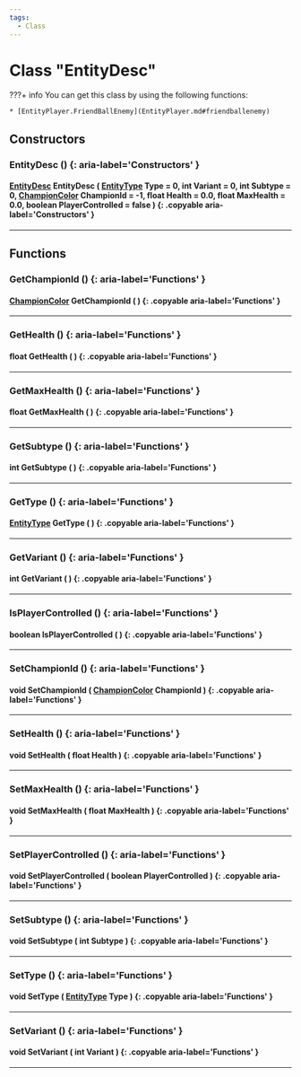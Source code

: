 ```yaml
---
tags:
  - Class
---
```

# Class "EntityDesc"

???+ info
    You can get this class by using the following functions:

    * [EntityPlayer.FriendBallEnemy](EntityPlayer.md#friendballenemy)

## Constructors
### EntityDesc () {: aria-label='Constructors' }
#### [EntityDesc](EntityDesc.md) EntityDesc ( [EntityType](https://wofsauge.github.io/IsaacDocs/rep/enums/EntityType.html) Type = 0, int Variant = 0, int Subtype = 0, [ChampionColor](https://wofsauge.github.io/IsaacDocs/rep/enums/ChampionColor.html) ChampionId = -1, float Health = 0.0, float MaxHealth = 0.0, boolean PlayerControlled = false ) {: .copyable aria-label='Constructors' }

___

## Functions

### GetChampionId () {: aria-label='Functions' }
#### [ChampionColor](https://wofsauge.github.io/IsaacDocs/rep/enums/ChampionColor.html) GetChampionId ( ) {: .copyable aria-label='Functions' }

___

### GetHealth () {: aria-label='Functions' }
#### float GetHealth ( ) {: .copyable aria-label='Functions' }

___

### GetMaxHealth () {: aria-label='Functions' }
#### float GetMaxHealth ( ) {: .copyable aria-label='Functions' }

___

### GetSubtype () {: aria-label='Functions' }
#### int GetSubtype ( ) {: .copyable aria-label='Functions' }

___

### GetType () {: aria-label='Functions' }
#### [EntityType](https://wofsauge.github.io/IsaacDocs/rep/enums/EntityType.html) GetType ( ) {: .copyable aria-label='Functions' }

___

### GetVariant () {: aria-label='Functions' }
#### int GetVariant ( ) {: .copyable aria-label='Functions' }

___

### IsPlayerControlled () {: aria-label='Functions' }
#### boolean IsPlayerControlled ( ) {: .copyable aria-label='Functions' }

___

### SetChampionId () {: aria-label='Functions' }
#### void SetChampionId ( [ChampionColor](https://wofsauge.github.io/IsaacDocs/rep/enums/ChampionColor.html) ChampionId ) {: .copyable aria-label='Functions' }

___

### SetHealth () {: aria-label='Functions' }
#### void SetHealth ( float Health ) {: .copyable aria-label='Functions' }

___

### SetMaxHealth () {: aria-label='Functions' }
#### void SetMaxHealth ( float MaxHealth ) {: .copyable aria-label='Functions' }

___

### SetPlayerControlled () {: aria-label='Functions' }
#### void SetPlayerControlled ( boolean PlayerControlled ) {: .copyable aria-label='Functions' }

___

### SetSubtype () {: aria-label='Functions' }
#### void SetSubtype ( int Subtype ) {: .copyable aria-label='Functions' }

___

### SetType () {: aria-label='Functions' }
#### void SetType ( [EntityType](https://wofsauge.github.io/IsaacDocs/rep/enums/EntityType.html) Type ) {: .copyable aria-label='Functions' }

___

### SetVariant () {: aria-label='Functions' }
#### void SetVariant ( int Variant ) {: .copyable aria-label='Functions' }

___